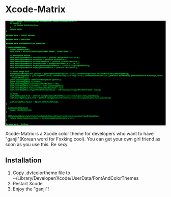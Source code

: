Xcode-Matrix
============
 <img src="https://github.com/blueless/Xcode-Matrix/blob/master/Matrix.png" alt="Matrix" />

 Xcode-Matrix is a Xcode color theme for developers who want to have "ganji"(Korean word for Fxxking cool). You can get your own girl friend as soon as you use this. Be sexy.

## Installation
 1. Copy .dvtcolortheme file to ~/Library/Developer/Xcode/UserData/FontAndColorThemes
 2. Restart Xcode
 3. Enjoy the "ganji"!
